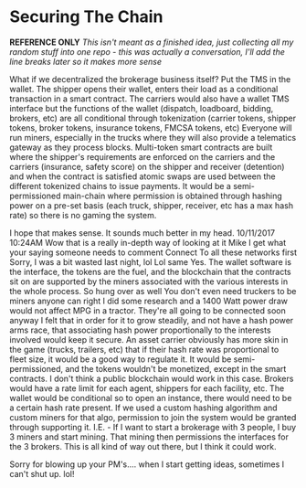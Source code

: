 # Securing The Chain

**REFERENCE ONLY** *This isn't meant as a finished idea, just collecting all my random stuff into one repo - this was actually a conversation, I'll add the line breaks later so it makes more sense*

What if we decentralized the brokerage business itself? Put the TMS in the wallet. The shipper opens their wallet, enters their load as a conditional transaction in a smart contract. The carriers would also have a wallet TMS interface but the functions of the wallet (dispatch, loadboard, bidding, brokers, etc) are all conditional through tokenization (carrier tokens, shipper tokens, broker tokens, insurance tokens, FMCSA tokens, etc) Everyone will run miners, especially in the trucks where they will also provide a telematics gateway as they process blocks. Multi-token smart contracts are built where the shipper's requirements are enforced on the carriers and the carriers (insurance, safety score) on the shipper and receiver (detention) and when the contract is satisfied atomic swaps are used between the different tokenized chains to issue payments. It would be a semi-permissioned main-chain where permission is obtained through hashing power on a pre-set basis (each truck, shipper, receiver, etc has a max hash rate) so there is no gaming the system. 

I hope that makes sense. It sounds much better in my head.
10/11/2017 10:24AM
Wow that is a really in-depth way of looking at it Mike
I get what your saying someone needs to comment
Connect
To all these networks first
Sorry, I was a bit wasted last night, lol
Lol same
Yes. The wallet software is the interface, the tokens are the fuel, and the blockchain that the contracts sit on are supported by the miners associated with the various interests in the whole process.
So hung over as well
You don't even need truckers to be miners anyone can right
I did some research and a 1400 Watt power draw would not affect MPG in a tractor.
They're all going to be connected soon anyway
I felt that in order for it to grow steadily, and not have a hash power arms race, that associating hash power proportionally to the interests involved would keep it secure.
An asset carrier obviously has more skin in the game (trucks, trailers, etc) that if their hash rate was proportional to fleet size, it would be a good way to regulate it. It would be semi-permissioned, and the tokens wouldn't be monetized, except in the smart contracts. I don't think a public blockchain would work in this case.
Brokers would have a rate limit for each agent, shippers for each facility, etc. The wallet would be conditional so to open an instance, there would need to be a certain hash rate present.
If we used a custom hashing algorithm and custom miners for that algo, permission to join the system would be granted through supporting it. I.E. - If I want to start a brokerage with 3 people, I buy 3 miners and start mining. That mining then permissions the interfaces for the 3 brokers.
This is all kind of way out there, but I think it could work.

Sorry for blowing up your PM's.... when I start getting ideas, sometimes I can't shut up. lol!
